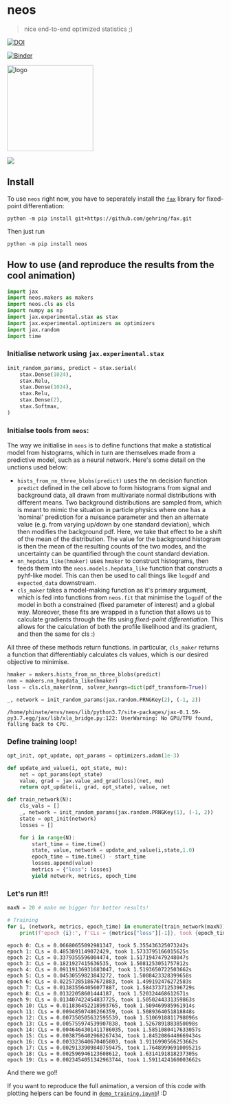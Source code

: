 # neos
> nice end-to-end optimized statistics ;)


[![DOI](https://zenodo.org/badge/235776682.svg)](https://zenodo.org/badge/latestdoi/235776682)
<!-- [![Binder](https://mybinder.org/badge_logo.svg)](https://mybinder.org/v2/gh/pyhf/neos/master?filepath=demo_training.ipynb) -->
[![Binder](https://mybinder.org/badge_logo.svg)](https://mybinder.org/v2/gh/pyhf/neos/docs/add-Binder-support?filepath=demo_training.ipynb)

<img src="neos_logo.png" alt="logo" width="200" align="middle">

![](training.gif)

## Install
To use `neos` right now, you have to seperately install the [`fax`](https://github.com/gehring/fax) library for fixed-point differentiation:

```
python -m pip install git+https://github.com/gehring/fax.git
```

Then just run

```
python -m pip install neos
```

## How to use (and reproduce the results from the cool animation)

```python
import jax
import neos.makers as makers
import neos.cls as cls
import numpy as np
import jax.experimental.stax as stax
import jax.experimental.optimizers as optimizers
import jax.random
import time
```

### Initialise network using `jax.experimental.stax`

```python
init_random_params, predict = stax.serial(
    stax.Dense(1024),
    stax.Relu,
    stax.Dense(1024),
    stax.Relu,
    stax.Dense(2),
    stax.Softmax,
)
```

### Initialse tools from `neos`:

The way we initialise in `neos` is to define functions that make a statistical model from histograms, which in turn are themselves made from a predictive model, such as a neural network. Here's some detail on the unctions used below:

- `hists_from_nn_three_blobs(predict)` uses the nn decision function `predict` defined in the cell above to form histograms from signal and background data, all drawn from multivariate normal distributions with different means. Two background distributions are sampled from, which is meant to mimic the situation in particle physics where one has a 'nominal' prediction for a nuisance parameter and then an alternate value (e.g. from varying up/down by one standard deviation), which then modifies the background pdf. Here, we take that effect to be a shift of the mean of the distribution. The value for the background histogram is then the mean of the resulting counts of the two modes, and the uncertainty can be quantified through the count standard deviation.
- `nn_hepdata_like(hmaker)` uses `hmaker` to construct histograms, then feeds them into the `neos.models.hepdata_like` function that constructs a pyhf-like model. This can then be used to call things like `logpdf` and `expected_data` downstream.
- `cls_maker` takes a model-making function as it's primary argument, which is fed into functions from `neos.fit` that minimise the `logpdf` of the model in both a constrained (fixed parameter of interest) and a global way. Moreover, these fits are wrapped in a function that allows us to calculate gradients through the fits using *fixed-point differentiation*. This allows for the calculation of both the profile likelihood and its gradient, and then the same for cls :)

All three of these methods return functions. in particular, `cls_maker` returns a function that differentiably calculates cls values, which is our desired objective to minimise.

```python
hmaker = makers.hists_from_nn_three_blobs(predict)
nnm = makers.nn_hepdata_like(hmaker)
loss = cls.cls_maker(nnm, solver_kwargs=dict(pdf_transform=True))
```

```python
_, network = init_random_params(jax.random.PRNGKey(2), (-1, 2))
```

    /home/phinate/envs/neos/lib/python3.7/site-packages/jax-0.1.59-py3.7.egg/jax/lib/xla_bridge.py:122: UserWarning: No GPU/TPU found, falling back to CPU.


### Define training loop!

```python
opt_init, opt_update, opt_params = optimizers.adam(1e-3)

def update_and_value(i, opt_state, mu):
    net = opt_params(opt_state)
    value, grad = jax.value_and_grad(loss)(net, mu)
    return opt_update(i, grad, opt_state), value, net

def train_network(N):
    cls_vals = []
    _, network = init_random_params(jax.random.PRNGKey(1), (-1, 2))
    state = opt_init(network)
    losses = []

    for i in range(N):
        start_time = time.time()
        state, value, network = update_and_value(i,state,1.0)
        epoch_time = time.time() - start_time
        losses.append(value)
        metrics = {"loss": losses}
        yield network, metrics, epoch_time
```

### Let's run it!!

```python
maxN = 20 # make me bigger for better results!

# Training
for i, (network, metrics, epoch_time) in enumerate(train_network(maxN)):
    print(f"epoch {i}:", f'CLs = {metrics["loss"][-1]}, took {epoch_time}s')
```

    epoch 0: CLs = 0.06680655092981347, took 5.355436325073242s
    epoch 1: CLs = 0.4853891149072429, took 1.5733795166015625s
    epoch 2: CLs = 0.3379355596004474, took 1.5171947479248047s
    epoch 3: CLs = 0.1821927415636535, took 1.5081253051757812s
    epoch 4: CLs = 0.09119136931683047, took 1.5193650722503662s
    epoch 5: CLs = 0.04530559823843272, took 1.5008423328399658s
    epoch 6: CLs = 0.022572851867672883, took 1.499192476272583s
    epoch 7: CLs = 0.013835564056077887, took 1.5843737125396729s
    epoch 8: CLs = 0.01322058601444187, took 1.520324468612671s
    epoch 9: CLs = 0.013407422454837725, took 1.5050244331359863s
    epoch 10: CLs = 0.011836452218993765, took 1.509469985961914s
    epoch 11: CLs = 0.00948507486266359, took 1.5089364051818848s
    epoch 12: CLs = 0.007350505632595539, took 1.5106918811798096s
    epoch 13: CLs = 0.005755974539907838, took 1.5267891883850098s
    epoch 14: CLs = 0.0046464301411786035, took 1.5851080417633057s
    epoch 15: CLs = 0.0038756402968267434, took 1.8452086448669434s
    epoch 16: CLs = 0.003323640670405803, took 1.9116990566253662s
    epoch 17: CLs = 0.0029133909840759475, took 1.7648999691009521s
    epoch 18: CLs = 0.002596946123608612, took 1.6314191818237305s
    epoch 19: CLs = 0.0023454051342963744, took 1.5911424160003662s


And there we go!!

If you want to reproduce the full animation, a version of this code with plotting helpers can be found in [`demo_training.ipynb`](https://github.com/pyhf/neos/blob/docs/add-Binder-support/demo_training.ipynb)! :D
